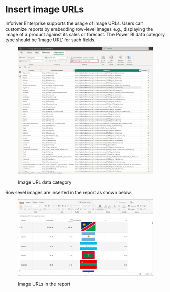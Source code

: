 # Insert image URLs

Inforiver Enterprise supports the usage of image URLs. Users can customize reports by embedding row-level images e.g., displaying the image of a product against its sales or forecast. The Power BI data category type should be ‘Image URL’ for such fields.

<figure><img src="../../.gitbook/assets/image (3) (1) (1) (1) (1) (1) (1).png" alt=""><figcaption><p>Image URL data category</p></figcaption></figure>

Row-level images are inserted in the report as shown below.

<figure><img src="../../.gitbook/assets/image (4) (1) (1) (1) (1) (1) (1).png" alt=""><figcaption><p>Image URLs in the report</p></figcaption></figure>
